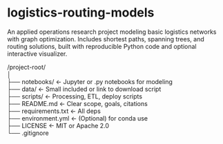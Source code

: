 # logistics-routing-models
An applied operations research project modeling basic logistics networks with graph optimization. Includes shortest paths, spanning trees, and routing solutions, built with reproducible Python code and optional interactive visualizer.

/project-root/  
│  
├── notebooks/             ← Jupyter or .py notebooks for modeling  
├── data/                  ← Small included or link to download script  
├── scripts/               ← Processing, ETL, deploy scripts  
├── README.md              ← Clear scope, goals, citations  
├── requirements.txt       ← All deps  
├── environment.yml        ← (Optional) for conda use  
├── LICENSE                ← MIT or Apache 2.0  
└── .gitignore  
